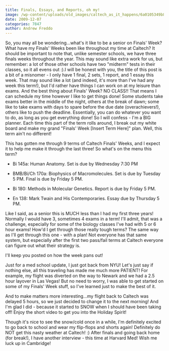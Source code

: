 ```yaml
---
title: Finals, Essays, and Reports, oh my!
image: /wp-content/uploads/old_images/caltech_as_it_happens/6a0105349b8251970b0120a71e803c970b.jpg
date: 2009-12-07
categories: 7847
author: Andrew Freddo
---
```



So, you may all be wondering...what's it like to be a senior on Finals' Week? What have my Finals' Weeks been like throughout my time at Caltech? It should be important to note that, unlike semester schools, we have three finals weeks throughout the year. This may sound like extra work for us, but remember: a lot of those other schools have two "midterm" tests in their classes, so it all evens out :).I will be honest with you, the title of this post is a bit of a misnomer - I only have 1 final, 2 sets, 1 report, and 1 essay this week. That may sound like a lot (and indeed, it's more than I've had any week this term!), but I'd rather have things I can work on at my leisure than exams. And the best thing about Finals' Week? NO CLASS!! That means I can schedule my time however I like to get things done! Some students take exams better in the middle of the night, others at the break of dawn; some like to take exams with days to spare before the due date (overachievers!), others like to push the deadline. Essentially, you can do whatever you want to do, as long as you get everything done!
So I will confess - I'm a BIG planner. Each time this part of the term rolls around, I break out my white board and make my grand "Finals' Week [Insert Term Here]" plan. Well, this term ain't no different!

This has gotten me through 9 terms of Caltech Finals' Weeks, and I expect it to help me make it through the last three! So what's on the menu this term?

- Bi 145a: Human Anatomy. Set is due by Wednesday 7:30 PM
- BMB/Bi/Ch 170a: Biophysics of Macromolecules. Set is due by Tuesday 5 PM. Final is due by Friday 5 PM.

- Bi 180: Methods in Molecular Genetics. Report is due by Friday 5 PM.

- En 138: Mark Twain and His Contemporaries. Essay due by Thursday 5 PM.

Like I said, as a senior this is MUCH less than I had my first three years! Normally I would have 3, sometimes 4 exams in a term! I'll admit, that was a challenge, especially for some of the biology classes I've had with 5 or 6 hour exams! How'd I get through those really tough terms? The same way as I'll get through this one - with a plan! Not everyone has that same system, but especially after the first two pass/fail terms at Caltech everyone can figure out what their strategy is.

I'll keep you posted on how the week pans out!

Just for a med school update, I just got back from NYU! Let's just say if nothing else, all this traveling has made me much more PATIENT! For example, my flight was diverted on the way to Newark and we had a 2.5 hour layover in Las Vegas! But no need to worry, I was able to get started on some of my Finals' Week stuff, so I've learned just to make the best of it.

And to make matters more interesting...my flight back to Caltech was delayed 5 hours, so we just decided to change it to the next morning! And I'm glad I did - because it started to SNOW when I should have been taking off! Enjoy the short video to get you into the Holiday Spirit!

Though it's nice to see the snow/cold once in a while, I'm definitely excited to go back to school and wear my flip-flops and shorts again! Definitely do NOT get this nasty weather at Caltech! :)
After finals and going back home (for break!), I have another interview - this time at Harvard Med! Wish me luck up in Cambridge!